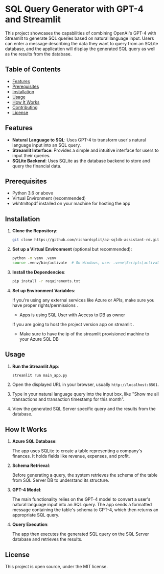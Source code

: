 # SQL Query Generator with GPT-4 and Streamlit

This project showcases the capabilities of combining OpenAI's GPT-4 with Streamlit to generate SQL queries based on natural language input. Users can enter a message describing the data they want to query from an SQLite database, and the application will display the generated SQL query as well as the results from the database.

## Table of Contents

- [Features](#features)
- [Prerequisites](#prerequisites)
- [Installation](#installation)
- [Usage](#usage)
- [How It Works](#how-it-works)
- [Contributing](#contributing)
- [License](#license)

## Features

- **Natural Language to SQL**: Uses GPT-4 to transform user's natural language input into an SQL query.
- **Streamlit Interface**: Provides a simple and intuitive interface for users to input their queries.
- **SQLite Backend**: Uses SQLite as the database backend to store and query the financial data.
  
## Prerequisites

- Python 3.6 or above
- Virtual Environment (recommended)
- wkhtmltopdf installed on your machine for hosting the app

## Installation

1. **Clone the Repository**:
    ```bash
   git clone https://github.com/richardsplit/az-sqldb-assistant-rd.git
    ```

2. **Set up a Virtual Environment** (optional but recommended):
    ```bash
    python -m venv .venv
    source .venv/bin/activate  # On Windows, use: .venv\Scripts\activate
    ```

3. **Install the Dependencies**:
    ```bash
    pip install -r requirements.txt
    ```

4. **Set up Environment Variables**:
   
   If you're using any external services like Azure or APIs, make sure you have proper rights/permissions .
   - Apps is using SQL User with Access to DB as owner

   If you are going to host the project version app on streamlit .
    - Make sure to have the ip of the streamlit provisioned machine to your Azure SQL DB   

## Usage

1. **Run the Streamlit App**:
    ```bash
    streamlit run main_app.py
    ```

2. Open the displayed URL in your browser, usually `http://localhost:8501`.

3. Type in your natural language query into the input box, like "Show me all transactions and transaction timestamp for this month".

4. View the generated SQL Server specific query and the results from the database.

## How It Works

1. **Azure SQL Database**:

   The app uses SQLite to create a table representing a company's finances. It holds fields like revenue, expenses, and profit.

2. **Schema Retrieval**:

   Before generating a query, the system retrieves the schema of the table from SQL Server DB to understand its structure.

3. **GPT-4 Model**:

   The main functionality relies on the GPT-4 model to convert a user's natural language input into an SQL query. The app sends a formatted message containing the table's schema to GPT-4, which then returns an appropriate SQL query.

4. **Query Execution**:

   The app then executes the generated SQL query on the SQL Server database and retrieves the results.

## License

This project is open source, under the MIT license.
